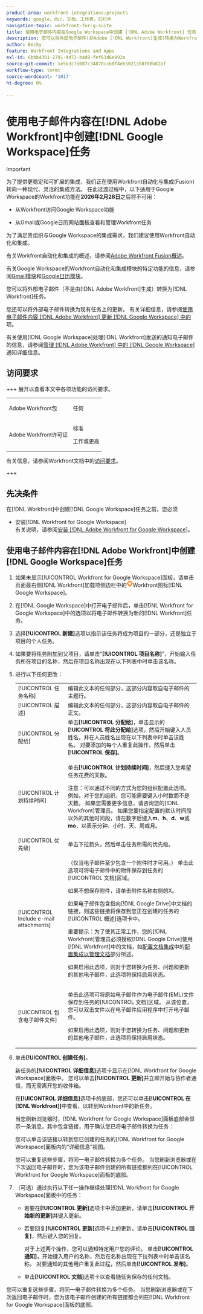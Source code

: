 ```yaml
---
product-area: workfront-integrations;projects
keywords: google，doc，文档，工作表，幻灯片
navigation-topic: workfront-for-g-suite
title: 使用电子邮件内容在Google Workspace中创建 [!DNL Adobe Workfront] 任务
description: 您可以将外部电子邮件(非Adobe [!DNL Workfront]生成)转换为Workfront任务。
author: Becky
feature: Workfront Integrations and Apps
exl-id: 6bbb4301-2791-4d72-bad8-fef63d6e892a
source-git-commit: 1e5b3c7d087c34870ccb0f4e65021358f08b81bf
workflow-type: tm+mt
source-wordcount: '1017'
ht-degree: 0%

---
```


# 使用电子邮件内容在[!DNL Adobe Workfront]中创建[!DNL Google Workspace]任务

>[!IMPORTANT]
>
>为了提供更稳定和可扩展的集成，我们正在使用Workfront自动化与集成(Fusion)转向一种现代、灵活的集成方法。 在此过渡过程中，以下适用于Google Workspace的Workfront功能在&#x200B;**2026年2月28日**&#x200B;之后将不可用：
>
>* 从Workfront访问Google Workspace功能
>
>* 从Gmail或Google日历网站面板查看和管理Workfront任务
>
>为了满足贵组织与Google Workspace的集成需求，我们建议使用Workfront自动化和集成。
>
>有关Workfront自动化和集成的概述，请参阅[Adobe Workfront Fusion概述](https://experienceleague.adobe.com/zh-hans/docs/workfront-fusion/using/get-started-with-fusion/understand-workfront-fusion/workfront-fusion-overview)。
>
>有关Google Workspace的Workfront自动化和集成模块的特定功能的信息，请参阅[Gmail模块](https://experienceleague.adobe.com/zh-hans/docs/workfront-fusion/using/references/apps-and-their-modules/third-party-app-connectors/gmail-modules)和[Google日历模块](https://experienceleague.adobe.com/zh-hans/docs/workfront-fusion/using/references/apps-and-their-modules/third-party-app-connectors/google-calendar-modules)。

您可以将外部电子邮件（不是由[!DNL Adobe Workfront]生成）转换为[!DNL Workfront]任务。

您还可以将外部电子邮件转换为现有任务上的更新。 有关详细信息，请参阅[使用电子邮件内容 [!DNL Adobe Workfront] 更新 [!DNL Google Workspace] 中的](../../workfront-integrations-and-apps/workfront-for-g-suite/update-wf-item-using-email-content.md)项。

有关使用[!DNL Google Workspace]处理[!DNL Workfront]发送的通知电子邮件的信息，请参阅[管理 [!DNL Adobe Workfront] 中的 [!DNL Google Workspace]](../../workfront-integrations-and-apps/workfront-for-g-suite/manage-wf-email-notification-details-in-gsuite.md)通知详细信息。

## 访问要求

+++ 展开以查看本文中各项功能的访问要求。

<table style="table-layout:auto"> 
 <col> 
 <col> 
 <tbody> 
  <tr> 
   <td role="rowheader">Adobe Workfront包</td> 
   <td> <p>任何</p> </td> 
  </tr> 
  <tr> 
   <td role="rowheader">Adobe Workfront许可证</td> 
   <td> <p>标准</p><p>工作或更高</p>
  </tr> 
 </tbody> 
</table>

有关信息，请参阅Workfront文档中的[访问要求](/help/quicksilver/administration-and-setup/add-users/access-levels-and-object-permissions/access-level-requirements-in-documentation.md)。

+++

## 先决条件

在[!DNL Workfront]中创建[!DNL Google Workspace]任务之前，您必须

* 安装[!DNL Workfront for Google Workspace]\
   有关说明，请参阅[安装 [!DNL Adobe Workfront for Google Workspace]](../../workfront-integrations-and-apps/workfront-for-g-suite/install-workfront-for-gsuite.md)。

## 使用电子邮件内容在[!DNL Adobe Workfront]中创建[!DNL Google Workspace]任务

1. 如果未显示[!UICONTROL Workfront for Google Workspace]面板，请单击页面最右侧[!DNL Workfront]加载项侧边栏中的![图标](assets/wf-lion-icon.png)Workfront图标[!DNL Google Workspace]。
1. 在[!DNL Google Workspace]中打开电子邮件后，单击[!DNL Workfront for Google Workspace]中的选项以将电子邮件转换为新的[!DNL Workfront]任务。

1. 选择&#x200B;**[!UICONTROL 新建]**&#x200B;选项以指示该任务将成为项目的一部分，还是独立于项目的个人任务。
1. 如果要将任务附加到父项目，请单击“**[!UICONTROL 项目名称]**”，开始输入任务所在项目的名称，然后在项目名称出现在以下列表中时单击该名称。
1. 进行以下任何更改：

   <table style="table-layout:auto"> 
    <col> 
    <col> 
    <tbody> 
     <tr> 
      <td role="rowheader">[!UICONTROL 任务名称]</td> 
      <td>编辑此文本的任何部分，这部分内容取自电子邮件的主题行。</td> 
     </tr> 
     <tr> 
      <td role="rowheader">[!UICONTROL 描述]</td> 
      <td>编辑此文本的任何部分，这部分内容取自电子邮件的正文。</td> 
     </tr> 
     <tr data-mc-conditions=""> 
      <td role="rowheader">[!UICONTROL 分配给]</td> 
      <td>单击<strong>[!UICONTROL 分配给]</strong>，单击显示的<strong>[!UICONTROL 将此分配给]</strong>选项，然后开始键入人员姓名，并在人员姓名出现在以下列表中时单击该姓名。 对要添加的每个人重复此操作，然后单击<strong>[!UICONTROL 保存]</strong>。</td> 
     </tr> 
     <tr data-mc-conditions=""> 
      <td role="rowheader">[!UICONTROL 计划持续时间]</td> 
      <td> <p>单击<strong>[!UICONTROL 计划持续时间]</strong>，然后键入您希望任务花费的天数。 </p> <p>注意：可以通过不同的方式为您的组织配置此选项。 例如，对于您的组织，您可能需要键入小时数而不是天数。 如果您需要更多信息，请咨询您的[!DNL Workfront]管理员。 如果您要指定配置的默认时间段以外的其他时间段，请在数字后键入<strong>m</strong>、<strong>h</strong>、<strong>d</strong>、<strong>w</strong>或<strong>mo</strong>，以表示分钟、小时、天、周或月。</p> </td> 
     </tr> 
     <tr data-mc-conditions=""> 
      <td role="rowheader">[!UICONTROL 优先级]</td> 
      <td>单击下拉箭头，然后单击任务所需的优先级。</td> 
     </tr> 
     <tr data-mc-conditions=""> 
      <td role="rowheader">[!UICONTROL Include e-mail attachments]</td> 
      <td> <p>（仅当电子邮件至少包含一个附件时才可用。） 单击此选项可将电子邮件中的附件保存到任务的[!UICONTROL 文档]区域。 </p> <p>如果不想保存附件，请单击附件名称右侧的X。 </p> <p>如果电子邮件包含指向[!DNL Google Drive]中文档的链接，则这些链接将保存到您正在创建的任务的[!UICONTROL 概述]选项卡中。 </p> <p>重要提示：为了使其正常工作，您的[!DNL Workfront]管理员必须授权[!DNL Google Drive]使用[!DNL Workfront]中的文档，如<a href="../../administration-and-setup/configure-integrations/configure-document-integrations.md#configur" class="MCXref xref">配置文档集成</a>中的<a href="../../administration-and-setup/configure-integrations/configure-document-integrations.md" class="MCXref xref">配置集成以管理文档</a>部分所述。</p> <p>如果启用此选项，则对于您转换为任务、问题和更新的其他电子邮件，此选项将保持启用状态。</p> </td> 
     </tr> 
     <tr data-mc-conditions=""> 
      <td role="rowheader">[!UICONTROL 包含电子邮件文件]</td> 
      <td> <p>单击此选项可将原始电子邮件作为电子邮件(EML)文件<span>保存到任务的[!UICONTROL 文档]区域</span>。 从该位置，您可以双击文件以在电子邮件应用程序中打开电子邮件。</p> <p>如果启用此选项，则对于您转换为任务、问题和更新的其他电子邮件，此选项将保持启用状态。</p> </td> 
     </tr> 
    </tbody> 
   </table>

1. 单击&#x200B;**[!UICONTROL 创建任务]**。

   新任务的&#x200B;**[!UICONTROL 详细信息]**&#x200B;选项卡显示在[!DNL Workfront for Google Workspace]面板中。 您可以单击&#x200B;**[!UICONTROL 更新]**&#x200B;并立即开始与协作者通信，而无需离开您的收件箱。

   在&#x200B;**[!UICONTROL 详细信息]**&#x200B;选项卡的底部，您还可以单击&#x200B;**[!UICONTROL 在[!DNL Workfront]]**&#x200B;中查看，以转到Workfront中的新任务。

   当您刷新浏览器时，[!DNL Workfront for Google Workspace]面板底部会显示一条消息，其中包含链接，用于确认您已将电子邮件转换为任务：

   您可以单击该链接以转到您已创建的任务的[!DNL Workfront for Google Workspace]面板内的“详细信息”视图。

   您可以重复这些步骤，将同一电子邮件转换为多个任务。 当您刷新浏览器或在下次返回电子邮件时，您为该电子邮件创建的所有链接都列在[!UICONTROL Workfront for Google Workspace]面板的底部。

1. （可选）通过执行以下任一操作继续处理[!DNL Workfront for Google Workspace]面板中的任务：

   * 若要在&#x200B;**[!UICONTROL 更新]**&#x200B;选项卡中添加更新，请单击&#x200B;**[!UICONTROL 开始新的更新]**&#x200B;并键入更新。

   * 若要回复&#x200B;**[!UICONTROL 更新]**&#x200B;选项卡上的更新，请单击&#x200B;**[!UICONTROL 回复]**，然后键入您的回复。

     对于上述两个操作，您可以通知特定用户您的评论。 单击&#x200B;**[!UICONTROL 通知]**，开始键入用户的名称，然后在名称出现在下拉列表中时单击该名称。 对要通知的其他用户重复此过程，然后单击&#x200B;**[!UICONTROL 发布]**。

   * 单击&#x200B;**[!UICONTROL 文档]**&#x200B;选项卡以查看随任务保存的任何文档。

您可以重复这些步骤，将同一电子邮件转换为多个任务。 当您刷新浏览器或在下次返回电子邮件时，您为该电子邮件创建的所有链接都会列在[!DNL Workfront for Google Workspace]面板的底部。
